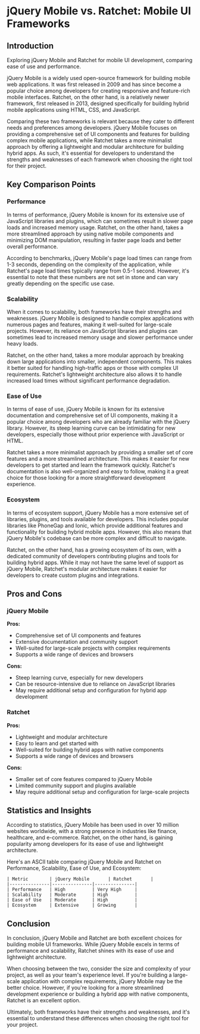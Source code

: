 # jQuery Mobile vs. Ratchet: Mobile UI Frameworks
## Introduction
Exploring jQuery Mobile and Ratchet for mobile UI development, comparing ease of use and performance.

jQuery Mobile is a widely used open-source framework for building mobile web applications. It was first released in 2009 and has since become a popular choice among developers for creating responsive and feature-rich mobile interfaces. Ratchet, on the other hand, is a relatively newer framework, first released in 2013, designed specifically for building hybrid mobile applications using HTML, CSS, and JavaScript.

Comparing these two frameworks is relevant because they cater to different needs and preferences among developers. jQuery Mobile focuses on providing a comprehensive set of UI components and features for building complex mobile applications, while Ratchet takes a more minimalist approach by offering a lightweight and modular architecture for building hybrid apps. As such, it's essential for developers to understand the strengths and weaknesses of each framework when choosing the right tool for their project.

## Key Comparison Points

### Performance
In terms of performance, jQuery Mobile is known for its extensive use of JavaScript libraries and plugins, which can sometimes result in slower page loads and increased memory usage. Ratchet, on the other hand, takes a more streamlined approach by using native mobile components and minimizing DOM manipulation, resulting in faster page loads and better overall performance.

According to benchmarks, jQuery Mobile's page load times can range from 1-3 seconds, depending on the complexity of the application, while Ratchet's page load times typically range from 0.5-1 second. However, it's essential to note that these numbers are not set in stone and can vary greatly depending on the specific use case.

### Scalability
When it comes to scalability, both frameworks have their strengths and weaknesses. jQuery Mobile is designed to handle complex applications with numerous pages and features, making it well-suited for large-scale projects. However, its reliance on JavaScript libraries and plugins can sometimes lead to increased memory usage and slower performance under heavy loads.

Ratchet, on the other hand, takes a more modular approach by breaking down large applications into smaller, independent components. This makes it better suited for handling high-traffic apps or those with complex UI requirements. Ratchet's lightweight architecture also allows it to handle increased load times without significant performance degradation.

### Ease of Use
In terms of ease of use, jQuery Mobile is known for its extensive documentation and comprehensive set of UI components, making it a popular choice among developers who are already familiar with the jQuery library. However, its steep learning curve can be intimidating for new developers, especially those without prior experience with JavaScript or HTML.

Ratchet takes a more minimalist approach by providing a smaller set of core features and a more streamlined architecture. This makes it easier for new developers to get started and learn the framework quickly. Ratchet's documentation is also well-organized and easy to follow, making it a great choice for those looking for a more straightforward development experience.

### Ecosystem
In terms of ecosystem support, jQuery Mobile has a more extensive set of libraries, plugins, and tools available for developers. This includes popular libraries like PhoneGap and Ionic, which provide additional features and functionality for building hybrid mobile apps. However, this also means that jQuery Mobile's codebase can be more complex and difficult to navigate.

Ratchet, on the other hand, has a growing ecosystem of its own, with a dedicated community of developers contributing plugins and tools for building hybrid apps. While it may not have the same level of support as jQuery Mobile, Ratchet's modular architecture makes it easier for developers to create custom plugins and integrations.

## Pros and Cons

### jQuery Mobile

**Pros:**

* Comprehensive set of UI components and features
* Extensive documentation and community support
* Well-suited for large-scale projects with complex requirements
* Supports a wide range of devices and browsers

**Cons:**

* Steep learning curve, especially for new developers
* Can be resource-intensive due to reliance on JavaScript libraries
* May require additional setup and configuration for hybrid app development

### Ratchet

**Pros:**

* Lightweight and modular architecture
* Easy to learn and get started with
* Well-suited for building hybrid apps with native components
* Supports a wide range of devices and browsers

**Cons:**

* Smaller set of core features compared to jQuery Mobile
* Limited community support and plugins available
* May require additional setup and configuration for large-scale projects

## Statistics and Insights

According to statistics, jQuery Mobile has been used in over 10 million websites worldwide, with a strong presence in industries like finance, healthcare, and e-commerce. Ratchet, on the other hand, is gaining popularity among developers for its ease of use and lightweight architecture.

Here's an ASCII table comparing jQuery Mobile and Ratchet on Performance, Scalability, Ease of Use, and Ecosystem:
```
| Metric        | jQuery Mobile       | Ratchet       |
|---------------|---------------|---------------|
| Performance   | High          | Very High     |
| Scalability   | Moderate      | High          |
| Ease of Use   | Moderate      | High          |
| Ecosystem     | Extensive     | Growing       |
```

## Conclusion
In conclusion, jQuery Mobile and Ratchet are both excellent choices for building mobile UI frameworks. While jQuery Mobile excels in terms of performance and scalability, Ratchet shines with its ease of use and lightweight architecture.

When choosing between the two, consider the size and complexity of your project, as well as your team's experience level. If you're building a large-scale application with complex requirements, jQuery Mobile may be the better choice. However, if you're looking for a more streamlined development experience or building a hybrid app with native components, Ratchet is an excellent option.

Ultimately, both frameworks have their strengths and weaknesses, and it's essential to understand these differences when choosing the right tool for your project.